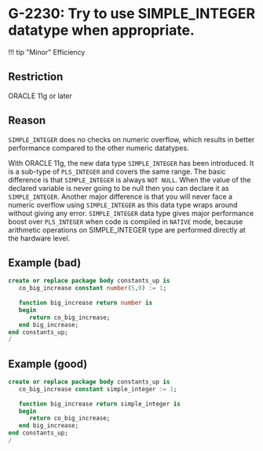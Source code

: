 # G-2230: Try to use SIMPLE_INTEGER datatype when appropriate. 

!!! tip "Minor"
    Efficiency

## Restriction

ORACLE 11g or later

## Reason

`SIMPLE_INTEGER` does no checks on numeric overflow, which results in better performance compared to the other numeric datatypes.

With ORACLE 11g, the new data type `SIMPLE_INTEGER` has been introduced. It is a sub-type of `PLS_INTEGER` and covers the same range. The basic difference is that `SIMPLE_INTEGER` is always `NOT NULL`.  When the value of the declared variable is never going to be null then you can declare it as `SIMPLE_INTEGER`. Another major difference is that you will never face a numeric overflow using `SIMPLE_INTEGER` as this data type wraps around without giving any error. `SIMPLE_INTEGER` data type gives major performance boost over `PLS_INTEGER` when code is compiled in `NATIVE` mode, because arithmetic operations on SIMPLE_INTEGER type are performed directly at the hardware level.


## Example (bad)

``` sql
create or replace package body constants_up is
   co_big_increase constant number(5,0) := 1;
   
   function big_increase return number is
   begin
      return co_big_increase;
   end big_increase;
end constants_up;
/
```

## Example (good)

``` sql
create or replace package body constants_up is
   co_big_increase constant simple_integer := 1;
   
   function big_increase return simple_integer is
   begin
      return co_big_increase;
   end big_increase;
end constants_up;
/
```